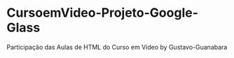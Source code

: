 # CursoemVideo-Projeto-Google-Glass
Participação das Aulas de HTML do Curso em Vídeo by Gustavo-Guanabara
